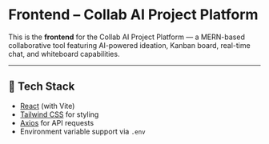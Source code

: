# Frontend – Collab AI Project Platform

This is the **frontend** for the Collab AI Project Platform — a MERN-based collaborative tool featuring AI-powered ideation, Kanban board, real-time chat, and whiteboard capabilities.

---

## 🚀 Tech Stack

- [React](https://reactjs.org/) (with Vite)
- [Tailwind CSS](https://tailwindcss.com/) for styling
- [Axios](https://axios-http.com/) for API requests
- Environment variable support via `.env`